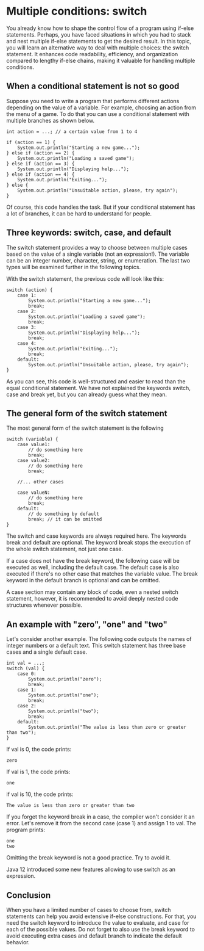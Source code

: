 # Multiple conditions: switch

You already know how to shape the control flow of a program using if-else statements. Perhaps, you have
faced situations in which you had to stack and nest multiple if-else statements to get the desired 
result. In this topic, you will learn an alternative way to deal with multiple choices: the switch 
statement. It enhances code readability, efficiency, and organization compared to lengthy if-else 
chains, making it valuable for handling multiple conditions.

## When a conditional statement is not so good
Suppose you need to write a program that performs different actions depending on the value of a 
variable. For example, choosing an action from the menu of a game. To do that you can use a 
conditional statement with multiple branches as shown below.
```
int action = ...; // a certain value from 1 to 4

if (action == 1) {
    System.out.println("Starting a new game...");
} else if (action == 2) {
    System.out.println("Loading a saved game");
} else if (action == 3) {
    System.out.println("Displaying help...");
} else if (action == 4) {
    System.out.println("Exiting...");
} else {
    System.out.println("Unsuitable action, please, try again");
}
```
Of course, this code handles the task. But if your conditional statement has a lot of branches, it 
can be hard to understand for people.

## Three keywords: switch, case, and default
The switch statement provides a way to choose between multiple cases based on the value of a single 
variable (not an expression!). The variable can be an integer number, character, string, or enumeration.
The last two types will be examined further in the following topics.

With the switch statement, the previous code will look like this:
```
switch (action) {
    case 1:
        System.out.println("Starting a new game...");
        break;
    case 2:
        System.out.println("Loading a saved game");
        break;
    case 3:
        System.out.println("Displaying help...");
        break;
    case 4:
        System.out.println("Exiting...");
        break;
    default:
        System.out.println("Unsuitable action, please, try again");
}
```
As you can see, this code is well-structured and easier to read than the equal conditional statement.
We have not explained the keywords switch, case and break yet, but you can already guess what they mean.

## The general form of the switch statement
The most general form of the switch statement is the following
```
switch (variable) {
    case value1:
        // do something here
        break;
    case value2:
        // do something here
        break;

    //... other cases
    
    case valueN:
        // do something here
        break;
    default:
        // do something by default
        break; // it can be omitted
}
```
The switch and case keywords are always required here. The keywords break and default are optional. 
The keyword break stops the execution of the whole switch statement, not just one case.

If a case does not have the break keyword, the following case will be executed as well, including the 
default case. The default case is also executed if there's no other case that matches the variable
value. The break keyword in the default branch is optional and can be omitted.

A case section may contain any block of code, even a nested switch statement, however, it is 
recommended to avoid deeply nested code structures whenever possible.

## An example with "zero", "one" and "two"
Let's consider another example. The following code outputs the names of integer numbers or a 
default text. This switch statement has three base cases and a single default case.
```
int val = ...;
switch (val) {
    case 0:
        System.out.println("zero");
        break;
    case 1:
        System.out.println("one");
        break;
    case 2:
        System.out.println("two");
        break;
    default:
        System.out.println("The value is less than zero or greater than two");
}
```
If val is 0, the code prints:
```
zero
```
If val is 1, the code prints:
```
one
```
if val is 10, the code prints:
```
The value is less than zero or greater than two
```
If you forget the keyword break in a case, the compiler won't consider it an error. Let's remove it 
from the second case (case 1) and assign 1 to val. The program prints:
```
one
two
```
Omitting the break keyword is not a good practice. Try to avoid it.

Java 12 introduced some new features allowing to use switch as an expression.

## Conclusion
When you have a limited number of cases to choose from, switch statements can help you avoid 
extensive if-else constructions. For that, you need the switch keyword to introduce the value 
to evaluate, and case for each of the possible values. Do not forget to also use the break keyword
to avoid executing extra cases and default branch to indicate the default behavior.
